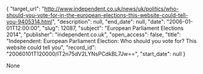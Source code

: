 {
  "target_url": "http://www.independent.co.uk/news/uk/politics/who-should-you-vote-for-in-the-european-elections-this-website-could-tell-you-9405314.html", 
  "description": null, 
  "end_date": null, 
  "date": "2006-01-01T12:00:00", 
  "slug": 12087, 
  "subject": "European Parliament Elections 2014", 
  "publisher": "independent.co.uk", 
  "open_access": false, 
  "title": "Independent:  European Parliament Election: Who should you vote for? This website could tell you", 
  "record_id": "20060101T120000/IT2n75dV2LYNsPCdkBL7Jw==", 
  "start_date": null
}

None
